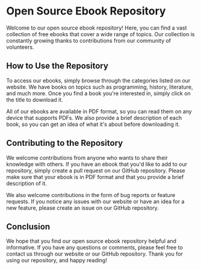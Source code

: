 # Open Source Ebook Repository
Welcome to our open source ebook repository! Here, you can find a vast collection of free ebooks that cover a wide range of topics. Our collection is constantly growing thanks to contributions from our community of volunteers.

## How to Use the Repository
To access our ebooks, simply browse through the categories listed on our website. We have books on topics such as programming, history, literature, and much more. Once you find a book you're interested in, simply click on the title to download it.

All of our ebooks are available in PDF format, so you can read them on any device that supports PDFs. We also provide a brief description of each book, so you can get an idea of what it's about before downloading it.

## Contributing to the Repository
We welcome contributions from anyone who wants to share their knowledge with others. If you have an ebook that you'd like to add to our repository, simply create a pull request on our GitHub repository. Please make sure that your ebook is in PDF format and that you provide a brief description of it.

We also welcome contributions in the form of bug reports or feature requests. If you notice any issues with our website or have an idea for a new feature, please create an issue on our GitHub repository.

## Conclusion
We hope that you find our open source ebook repository helpful and informative. If you have any questions or comments, please feel free to contact us through our website or our GitHub repository. Thank you for using our repository, and happy reading!